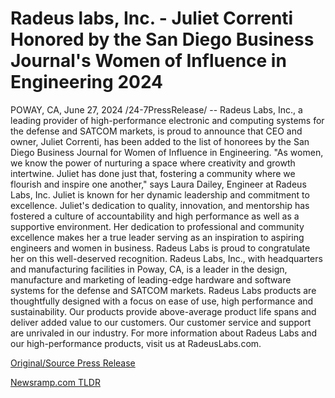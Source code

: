 # Radeus labs, Inc. - Juliet Correnti Honored by the San Diego Business Journal's Women of Influence in Engineering 2024

POWAY, CA, June 27, 2024 /24-7PressRelease/ -- Radeus Labs, Inc., a leading provider of high-performance electronic and computing systems for the defense and SATCOM markets, is proud to announce that CEO and owner, Juliet Correnti, has been added to the list of honorees by the San Diego Business Journal for Women of Influence in Engineering.  "As women, we know the power of nurturing a space where creativity and growth intertwine. Juliet has done just that, fostering a community where we flourish and inspire one another," says Laura Dailey, Engineer at Radeus Labs, Inc.  Juliet is known for her dynamic leadership and commitment to excellence. Juliet's dedication to quality, innovation, and mentorship has fostered a culture of accountability and high performance as well as a supportive environment. Her dedication to professional and community excellence makes her a true leader serving as an inspiration to aspiring engineers and women in business. Radeus Labs is proud to congratulate her on this well-deserved recognition.  Radeus Labs, Inc., with headquarters and manufacturing facilities in Poway, CA, is a leader in the design, manufacture and marketing of leading-edge hardware and software systems for the defense and SATCOM markets. Radeus Labs products are thoughtfully designed with a focus on ease of use, high performance and sustainability. Our products provide above-average product life spans and deliver added value to our customers. Our customer service and support are unrivaled in our industry. For more information about Radeus Labs and our high-performance products, visit us at RadeusLabs.com. 

[Original/Source Press Release](https://www.24-7pressrelease.com/press-release/512013/radeus-labs-inc-juliet-correnti-honored-by-the-san-diego-business-journals-women-of-influence-in-engineering-2024) 

[Newsramp.com TLDR](https://newsramp.com/None) 